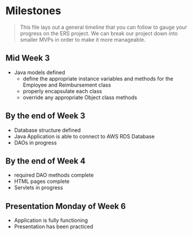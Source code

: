 # Milestones
> This file lays out a general timeline that you can follow to gauge your progress on the ERS project.
> We can break our project down into smaller MVPs in order to make it more manageable.
## Mid Week 3
- Java models defined
  - define the appropriate instance variables and methods for the Employee and Reimbursement class
  - properly encapsulate each class
  - override any appropriate Object class methods

## By the end of Week 3
- Database structure defined
- Java Application is able to connect to AWS RDS Database
- DAOs in progress

## By the end of Week 4
- required DAO methods complete
- HTML pages complete
- Servlets in progress

## Presentation Monday of Week 6
- Application is fully functioning
- Presentation has been practiced